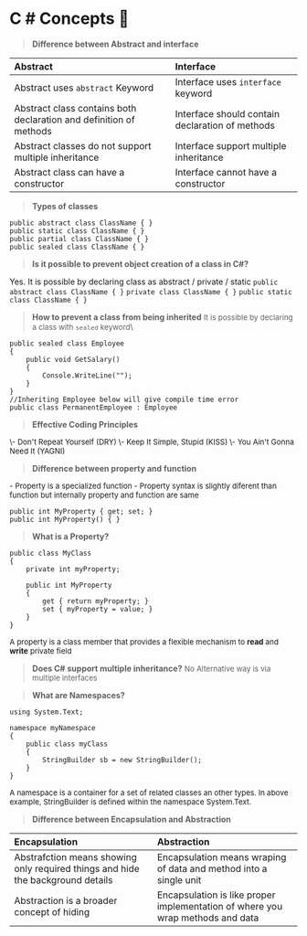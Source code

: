 # C \# Concepts :slightly_smiling_face: 

> **Difference between Abstract and interface**

| Abstract              | Interface                        |
|:---------------------- |:------------------------|
|Abstract uses `abstract` Keyword | Interface uses `interface` keyword |
| Abstract class contains both declaration and definition of methods | Interface should contain declaration of methods |
| Abstract classes do not support multiple inheritance| Interface support multiple inheritance|
|Abstract class can have a constructor | Interface cannot have a constructor |

 >**Types of classes**
 ```
 public abstract class ClassName { }
 public static class ClassName { }
 public partial class ClassName { }
 public sealed class ClassName { }
 ```
 
>**Is it possible to prevent object creation of a class in C#?**

Yes. It is possible by declaring class as abstract / private / static
 ```public abstract class ClassName { }```
 ```private class ClassName { }```
 ```public static class ClassName { }```

>**How to prevent a class from being inherited**
<font size="2">It is possible by declaring a class with ```sealed``` keyword</font>\
```
public sealed class Employee
{
    public void GetSalary()
    {
        Console.WriteLine("");
    }
}
//Inheriting Employee below will give compile time error
public class PermanentEmployee : Employee
```

>**Effective Coding Principles**
<font size="2">
\- Don't Repeat Yourself (DRY)
\- Keep It Simple, Stupid (KISS)
\- You Ain't Gonna Need It (YAGNI)
</font>

>**Difference between property and function**
<font size="2">
- Property is a specialized function
- Property syntax is slightly  diferent than function but internally property and function are same
</font>

```
public int MyProperty { get; set; }
public int MyProperty() { }
```
>**What is a Property?**
```
public class MyClass
{
    private int myProperty;

    public int MyProperty
    {
        get { return myProperty; }
        set { myProperty = value; }
    }
}
```
<font size="2"> A property is a class member that provides a flexible mechanism to **read** and **write** private field </font>


> **Does C# support multiple inheritance?**
<font size="2">No
Alternative way is via multiple interfaces </font>

>**What are Namespaces?**
```
using System.Text;

namespace myNamespace
{
    public class myClass
    {
        StringBuilder sb = new StringBuilder();
    }
}
```
<font size="2"> A namespace is a container for a set of related classes an other types. In above example, StringBuilder is defined within the namespace System.Text. </font>

>**Difference between Encapsulation and Abstraction**

|Encapsulation|Abstraction|
|:--------------|:----------|
|Abstrafction means showing only required things and hide the background details | Encapsulation means wraping of data and method into a single unit|
|Abstraction is a broader concept of hiding |Encapsulation is like proper implementation of where you wrap methods and data|
